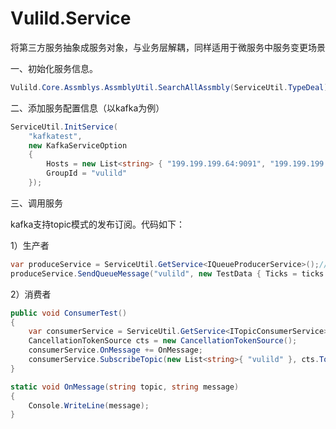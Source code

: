 # Vulild.Service
将第三方服务抽象成服务对象，与业务层解耦，同样适用于微服务中服务变更场景

一、初始化服务信息。

```c#
Vulild.Core.Assmblys.AssmblyUtil.SearchAllAssmbly(ServiceUtil.TypeDeal);
```

二、添加服务配置信息（以kafka为例）

```c#
ServiceUtil.InitService(
    "kafkatest",
    new KafkaServiceOption
    {
        Hosts = new List<string> { "199.199.199.64:9091", "199.199.199.64:9092", "199.199.199.64:9093" },
        GroupId = "vulild"
    });
```

三、调用服务

kafka支持topic模式的发布订阅。代码如下：

1）生产者

```c#
var produceService = ServiceUtil.GetService<IQueueProducerService>();//获取生产者服务，此处依赖IQueueProducerService，不依赖具体实现。
produceService.SendQueueMessage("vulild", new TestData { Ticks = ticks });
```

2）消费者

```c#
public void ConsumerTest()
{
    var consumerService = ServiceUtil.GetService<ITopicConsumerService>();//获取消费者服务
    CancellationTokenSource cts = new CancellationTokenSource();
    consumerService.OnMessage += OnMessage;
    consumerService.SubscribeTopic(new List<string>{ "vulild" }, cts.Token);
}

static void OnMessage(string topic, string message)
{
	Console.WriteLine(message);
}

```
